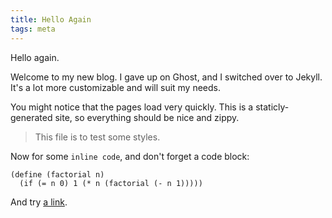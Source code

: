 ```yaml
---
title: Hello Again
tags: meta
---
```


Hello again.

Welcome to my new blog. I gave up on Ghost, and I switched over to Jekyll. It's a lot more customizable and will suit my needs.

You might notice that the pages load very quickly. This is a staticly-generated site, so everything should be nice and zippy.

> This file is to test some styles.

Now for some `inline code`, and don't forget a code block:

```racket
(define (factorial n)
  (if (= n 0) 1 (* n (factorial (- n 1)))))
```

And try [a link](https://github.com/ashton314).
